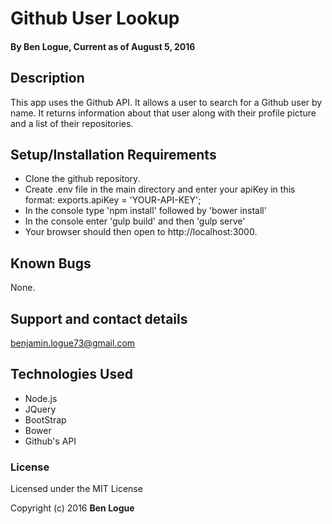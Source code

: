 # Github User Lookup

#### By Ben Logue, Current as of August 5, 2016

## Description

This app uses the Github API. It allows a user to search for a Github user by name. It returns information about that user along with their profile picture and a list of their repositories.


## Setup/Installation Requirements

* Clone the github repository.
* Create .env file in the main directory and enter your apiKey in this format: exports.apiKey = 'YOUR-API-KEY';
* In the console type 'npm install' followed by 'bower install'
* In the console enter 'gulp build' and then 'gulp serve'
* Your browser should then open to http://localhost:3000.

## Known Bugs

None.  

## Support and contact details

benjamin.logue73@gmail.com

## Technologies Used

* Node.js
* JQuery
* BootStrap
* Bower
* Github's API

### License

Licensed under the MIT License

Copyright (c) 2016 **Ben Logue**
